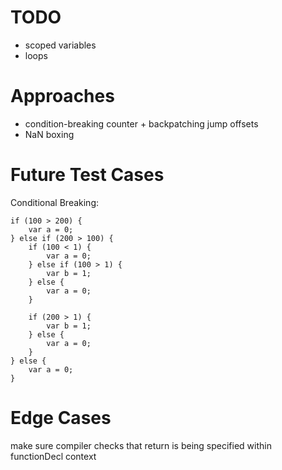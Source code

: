 # TODO

- scoped variables
- loops

# Approaches

- condition-breaking counter + backpatching jump offsets
- NaN boxing

# Future Test Cases

Conditional Breaking:

```
if (100 > 200) {
    var a = 0;
} else if (200 > 100) {
    if (100 < 1) {
        var a = 0;
    } else if (100 > 1) {
        var b = 1;
    } else {
        var a = 0;
    }

    if (200 > 1) {
        var b = 1;
    } else {
        var a = 0;
    }
} else {
    var a = 0;
}
```

# Edge Cases

make sure compiler checks that return is being specified within functionDecl context
